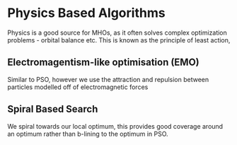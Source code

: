 # Physics Based Algorithms

Physics is a good source for MHOs, as it often solves complex optimization problems - orbital balance etc. This is known as the principle of least action, 

## Electromagentism-like optimisation (EMO)

Similar to PSO, however we use the attraction and repulsion between particles modelled off of electromagnetic forces

## Spiral Based Search

We spiral towards our local optimum, this provides good coverage around an optimum rather than b-lining to the optimum in PSO. 

